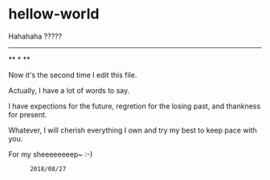 # hellow-world
Hahahaha
?????
********
**
*
**

Now it's the second time I edit this file.

Actually, I have a lot of words to say.

I have expections for the future, regretion for the losing past, and thankness for present.

Whatever, I will cherish everything I own and try my best to keep pace with you.

For my sheeeeeeeep~  :-)

          2018/08/27
          
